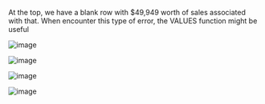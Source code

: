 At the top, we  have a blank row with $49,949 worth of sales associated with that.
When encounter this type of error, the VALUES function might be useful

![image](https://github.com/liubovkyry/DAX/assets/118057504/ef123918-e128-4e2f-8dc8-dbe17f4c2bdd)

![image](https://github.com/liubovkyry/DAX/assets/118057504/b1c42a40-07d7-49e9-8e1e-2cc98eb25739)


![image](https://github.com/liubovkyry/DAX/assets/118057504/754b0cea-4f56-4b56-910c-384f9582283f)

![image](https://github.com/liubovkyry/DAX/assets/118057504/b3cfc48e-daa8-459b-a0d5-8c50e5948b4e)

